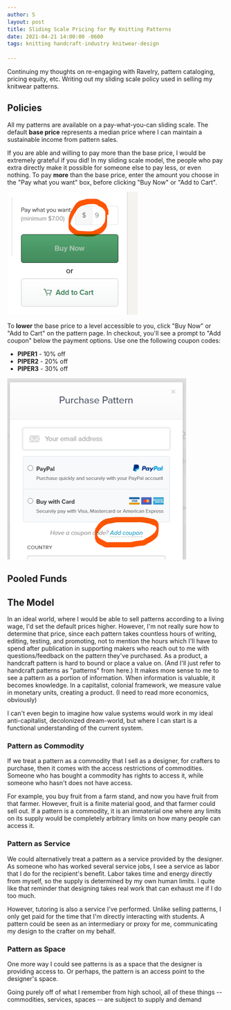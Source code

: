 ```yaml
---
author: S
layout: post
title: Sliding Scale Pricing for My Knitting Patterns
date: 2021-04-21 14:00:00 -0600
tags: knitting handcraft-industry knitwear-design

---
```

Continuing my thoughts on re-engaging with Ravelry, pattern cataloging, pricing equity, etc. Writing out my sliding scale policy used in selling my knitwear patterns.

## Policies

All my patterns are available on a pay-what-you-can sliding scale. The default **base price** represents a median price where I can maintain a sustainable income from pattern sales.

If you are able and willing to pay more than the base price, I would be extremely grateful if you did! In my sliding scale model, the people who pay extra directly make it possible for someone else to pay less, or even nothing. To pay **more** than the base price, enter the amount you choose in the "Pay what you want" box, before clicking "Buy Now" or "Add to Cart".

![](/assets/payhip-pwyw.png)

To **lower** the base price to a level accessible to you, click "Buy Now" or "Add to Cart" on the pattern page. In checkout, you'll see a prompt to "Add coupon" below the payment options. Use one the following coupon codes:

* **PIPER1** - 10% off
* **PIPER2** - 20% off
* **PIPER3** - 30% off

![](/assets/payhip-coupon.png)

## Pooled Funds

## The Model

In an ideal world, where I would be able to sell patterns according to a living wage, I'd set the default prices higher. However, I'm not really sure how to determine that price, since each pattern takes countless hours of writing, editing, testing, and promoting, not to mention the hours which I'll have to spend after publication in supporting makers who reach out to me with questions/feedback on the pattern they've purchased. As a product, a handcraft pattern is hard to bound or place a value on. (And I'll just refer to handcraft patterns as "patterns" from here.) It makes more sense to me to see a pattern as a portion of information. When information is valuable, it becomes knowledge. In a capitalist, colonial framework, we measure value in monetary units, creating a product. (I need to read more economics, obviously)

I can't even begin to imagine how value systems would work in my ideal anti-capitalist, decolonized dream-world, but where I can start is a functional understanding of the current system.

### Pattern as Commodity

If we treat a pattern as a commodity that I sell as a designer, for crafters to purchase, then it comes with the access restrictions of commodities. Someone who has bought a commodity has rights to access it, while someone who hasn't does not have access.

For example, you buy fruit from a farm stand, and now you have fruit from that farmer. However, fruit is a finite material good, and that farmer could sell out. If a pattern is a commodity, it is an immaterial one where any limits on its supply would be completely arbitrary limits on how many people can access it.

### Pattern as Service

We could alternatively treat a pattern as a service provided by the designer. As someone who has worked several service jobs, I see a service as labor that I do for the recipient's benefit. Labor takes time and energy directly from myself, so the supply is determined by my own human limits. I quite like that reminder that designing takes real work that can exhaust me if I do too much.

However, tutoring is also a service I've performed. Unlike selling patterns, I only get paid for the time that I'm directly interacting with students. A pattern could be seen as an intermediary or proxy for me, communicating my design to the crafter on my behalf.

### Pattern as Space

One more way I could see patterns is as a space that the designer is providing access to. Or perhaps, the pattern is an access point to the designer's space.

Going purely off of what I remember from high school, all of these things -- commodities, services, spaces -- are subject to supply and demand